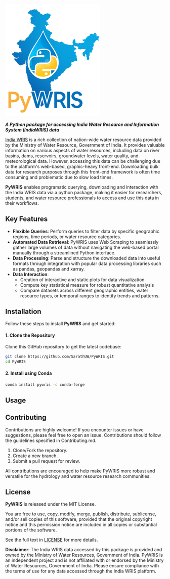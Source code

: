<img src="./docs/logos/PyWRIS_logo.png" alt="logo" width="300" height="auto">

**_A Python package for accessing India Water Resource and Information System (IndiaWRIS) data_**

[India WRIS](https://indiawris.gov.in/wris/#/) is a rich collection of nation-wide water resource data provided by the Ministry of Water Resource, Government of India. It provides valuable information on various aspects of water resources, including data on river basins, dams, reservoirs, groundwater levels, water quality, and meteorological data. However, accessing this data can be challenging due to the platform's web-based, graphic-heavy front-end. Downloading bulk data for research purposes through this front-end framework is often time consuming and problematic due to slow load times.

**PyWRIS** enables programatic querying, downloading and interaction with the India WRIS data via a python package, making it easier for researchers, students, and water resource professionals to access and use this data in their workflows.

## Key Features

- **Flexible Queries**: Perform queries to filter data by specific geographic regions, time periods, or water resource categories.
- **Automated Data Retrieval**: PyWRIS uses Web Scraping to seamlessly gather large volumes of data without navigating the web-based portal manually through a streamlined Python interface.
- **Data Processing**: Parse and structure the downloaded data into useful formats through integration with popular data processing libraries such as pandas, geopandas and xarray.
- **Data Interaction**:
  - Creation of interactive and static plots for data visualization
  - Compute key statistical measure for robust quantitative analysis
  - Compare datasets across different geographic entities, water resource types, or temporal ranges to identify trends and patterns.

## Installation

Follow these steps to install **PyWRIS** and get started:

#### 1. Clone the Repository

Clone this GitHub repository to get the latest codebase:

```bash
git clone https://github.com/SarathUW/PyWRIS.git
cd PyWRIS
```

#### 2. Install using Conda

```bash
conda install pywris -c conda-forge
```

## Usage

## Contributing

Contributions are highly welcome! If you encounter issues or have suggestions, please feel free to open an issue. Contributions should follow the guidelines specified in Contributing.md.

1. Clone/Fork the repository.
2. Create a new branch.
3. Submit a pull request for review.

All contributions are encouraged to help make PyWRIS more robust and versatile for the hydrology and water resource research communities.

## License

**PyWRIS** is released under the MIT License.

You are free to use, copy, modify, merge, publish, distribute, sublicense, and/or sell copies of this software, provided that the original copyright notice and this permission notice are included in all copies or substantial portions of the software.

See the full text in [LICENSE](./LICENSE) for more details.

**Disclaimer**: The India WRIS data accessed by this package is provided and owned by the Ministry of Water Resources, Government of India. PyWRIS is an independent project and is not affiliated with or endorsed by the Ministry of Water Resources, Government of India. Please ensure compliance with the terms of use for any data accessed through the India WRIS platform.

